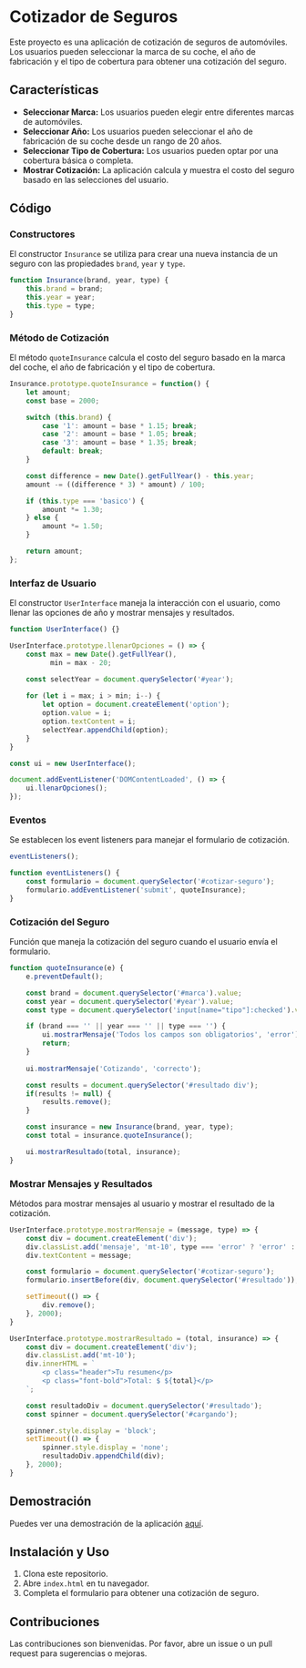 # Cotizador de Seguros

Este proyecto es una aplicación de cotización de seguros de automóviles. Los usuarios pueden seleccionar la marca de su coche, el año de fabricación y el tipo de cobertura para obtener una cotización del seguro.

## Características

- **Seleccionar Marca:** Los usuarios pueden elegir entre diferentes marcas de automóviles.
- **Seleccionar Año:** Los usuarios pueden seleccionar el año de fabricación de su coche desde un rango de 20 años.
- **Seleccionar Tipo de Cobertura:** Los usuarios pueden optar por una cobertura básica o completa.
- **Mostrar Cotización:** La aplicación calcula y muestra el costo del seguro basado en las selecciones del usuario.

## Código

### Constructores

El constructor `Insurance` se utiliza para crear una nueva instancia de un seguro con las propiedades `brand`, `year` y `type`.

```javascript
function Insurance(brand, year, type) {
    this.brand = brand;
    this.year = year;
    this.type = type;
}
```

### Método de Cotización

El método `quoteInsurance` calcula el costo del seguro basado en la marca del coche, el año de fabricación y el tipo de cobertura.

```javascript
Insurance.prototype.quoteInsurance = function() {
    let amount;
    const base = 2000;

    switch (this.brand) {
        case '1': amount = base * 1.15; break;
        case '2': amount = base * 1.05; break;
        case '3': amount = base * 1.35; break;
        default: break;
    }

    const difference = new Date().getFullYear() - this.year;
    amount -= ((difference * 3) * amount) / 100;

    if (this.type === 'basico') {
        amount *= 1.30;
    } else {
        amount *= 1.50;
    }

    return amount;
};
```

### Interfaz de Usuario

El constructor `UserInterface` maneja la interacción con el usuario, como llenar las opciones de año y mostrar mensajes y resultados.

```javascript
function UserInterface() {}

UserInterface.prototype.llenarOpciones = () => {
    const max = new Date().getFullYear(),
          min = max - 20;

    const selectYear = document.querySelector('#year');
    
    for (let i = max; i > min; i--) {
        let option = document.createElement('option');
        option.value = i;
        option.textContent = i;
        selectYear.appendChild(option);
    }
}

const ui = new UserInterface();

document.addEventListener('DOMContentLoaded', () => {
    ui.llenarOpciones();
});
```

### Eventos

Se establecen los event listeners para manejar el formulario de cotización.

```javascript
eventListeners();

function eventListeners() {
    const formulario = document.querySelector('#cotizar-seguro');
    formulario.addEventListener('submit', quoteInsurance);
}
```

### Cotización del Seguro

Función que maneja la cotización del seguro cuando el usuario envía el formulario.

```javascript
function quoteInsurance(e) {
    e.preventDefault();

    const brand = document.querySelector('#marca').value;
    const year = document.querySelector('#year').value;
    const type = document.querySelector('input[name="tipo"]:checked').value;

    if (brand === '' || year === '' || type === '') {
        ui.mostrarMensaje('Todos los campos son obligatorios', 'error');
        return;
    } 
    
    ui.mostrarMensaje('Cotizando', 'correcto');

    const results = document.querySelector('#resultado div');
    if(results != null) {
        results.remove();
    }

    const insurance = new Insurance(brand, year, type);
    const total = insurance.quoteInsurance();

    ui.mostrarResultado(total, insurance);
}
```

### Mostrar Mensajes y Resultados

Métodos para mostrar mensajes al usuario y mostrar el resultado de la cotización.

```javascript
UserInterface.prototype.mostrarMensaje = (message, type) => {
    const div = document.createElement('div');
    div.classList.add('mensaje', 'mt-10', type === 'error' ? 'error' : 'correcto');
    div.textContent = message;

    const formulario = document.querySelector('#cotizar-seguro');
    formulario.insertBefore(div, document.querySelector('#resultado'));

    setTimeout(() => {
        div.remove();
    }, 2000);
}

UserInterface.prototype.mostrarResultado = (total, insurance) => {
    const div = document.createElement('div');
    div.classList.add('mt-10');
    div.innerHTML = `
        <p class="header">Tu resumen</p>
        <p class="font-bold">Total: $ ${total}</p>
    `;

    const resultadoDiv = document.querySelector('#resultado');
    const spinner = document.querySelector('#cargando');

    spinner.style.display = 'block';
    setTimeout(() => {
        spinner.style.display = 'none';
        resultadoDiv.appendChild(div);
    }, 2000);
}
```

## Demostración

Puedes ver una demostración de la aplicación [aquí](https://cotizarunseguro.netlify.app/).

## Instalación y Uso

1. Clona este repositorio.
2. Abre `index.html` en tu navegador.
3. Completa el formulario para obtener una cotización de seguro.

## Contribuciones

Las contribuciones son bienvenidas. Por favor, abre un issue o un pull request para sugerencias o mejoras.
